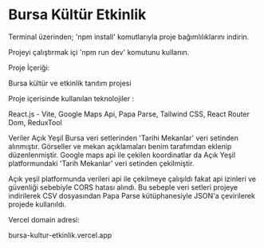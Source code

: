 # Bursa Kültür Etkinlik

Terminal üzerinden; 'npm install' komutlarıyla proje bağımlılıklarını indirin.

Projeyi çalıştırmak içi 'npm run dev' komutunu kullanın.

Proje İçeriği:

Bursa kültür ve etkinlik tanıtım projesi

Proje içerisinde kullanılan teknolojiler :

React.js - Vite, Google Maps Api, Papa Parse, Tailwind CSS, React Router Dom, ReduxTool

Veriler Açık Yeşil Bursa veri setlerinden 'Tarihi Mekanlar' veri setinden alınmıştır. Görseller ve mekan açıklamaları benim tarafımdan eklenip düzenlenmiştir. Google maps api ile çekilen koordinatlar da Açık Yeşil platformundaki 'Tarih Mekanlar' veri setinden çekilmiştir.

Açık yeşil platformunda verileri api ile çekilmeye çalışıldı fakat api izinleri ve güvenliği sebebiyle CORS hatası alındı.
Bu sebeple veri setleri projeye indirilerek CSV dosyasından Papa Parse kütüphanesiyle JSON'a çevirilerek projede kullanıldı.

Vercel domain adresi:

bursa-kultur-etkinlik.vercel.app
